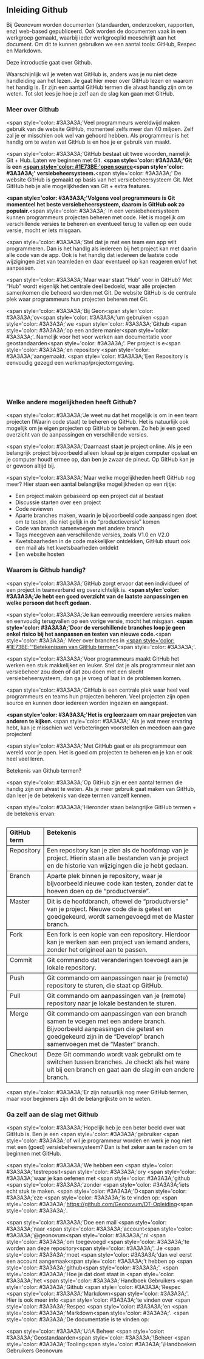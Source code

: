 ## Inleiding Github

Bij Geonovum worden documenten (standaarden, onderzoeken, rapporten, enz) web-based gepubliceerd. Ook worden de documenten vaak in een werkgroep gemaakt, waarbij ieder werkgroeplid meeschrijft aan het document. Om dit te kunnen gebruiken we een aantal tools: GitHub, Respec en Markdown.

Deze introductie gaat over Github.

Waarschijnlijk wil je weten wat GitHub is, anders was je nu niet deze handleiding aan het lezen. Je gaat hier meer over GitHub lezen en waarom het handig is. Er zijn een aantal GitHub termen die alvast handig zijn om te weten. Tot slot lees je hoe je zelf aan de slag kan gaan met GitHub. 

### Meer over Github

<span style='color: #3A3A3A;'Veel programmeurs wereldwijd maken gebruik van de website GitHub, momenteel zelfs meer dan 40 miljoen. Zelf zal je er misschien ook wel van gehoord hebben. Als programmeur is het handig om te weten wat GitHub is en hoe je er gebruik van maakt.</span>

<span style='color: #3A3A3A;'GitHub bestaat uit twee woorden, namelijk Git + Hub. Laten we beginnen met Git. </span><b><span style='color: #3A3A3A;'Git is een </span></b><a href='https://programmeerplaats.nl/wat-is-open-source/' target='_blank'><b><span style='color: #1E73BE;'<u>open source</u></span></b></a><b><span style='color: #3A3A3A;' versiebeheersysteem.</span></b><span style='color: #3A3A3A;' De website GitHub is gemaakt op basis van het versiebeheersysteem Git. Met GitHub heb je alle mogelijkheden van Git + extra features.</span>

<b><span style='color: #3A3A3A;'Volgens veel programmeurs is Git momenteel het beste versiebeheersysteem, daarom is GitHub ook zo populair.</span></b><span style='color: #3A3A3A;' In een versiebeheersysteem kunnen programmeurs projecten beheren met code. Het is mogelijk om verschillende versies te beheren en eventueel terug te vallen op een oude versie, mocht er iets misgaan.</span>

<span style='color: #3A3A3A;'Stel dat je met een team een app wilt programmeren. Dan is het handig als iedereen bij het project kan met daarin alle code van de app. Ook is het handig dat iedereen de laatste code wijzigingen ziet van teamleden en daar eventueel op kan reageren en/of het aanpassen.</span>

<span style='color: #3A3A3A;'Maar waar staat “Hub” voor in GitHub? Met “Hub” wordt eigenlijk het centrale deel bedoeld, waar alle projecten samenkomen die beheerd worden met Git. De website GitHub is de centrale plek waar programmeurs hun projecten beheren met Git.</span>

<span style='color: #3A3A3A;'Bij Geon</span><span style='color: #3A3A3A;'ov</span><span style='color: #3A3A3A;'um gebruiken</span> <span style='color: #3A3A3A;'we</span> <span style='color: #3A3A3A;'Github</span> <span style='color: #3A3A3A;'op een andere manier</span><span style='color: #3A3A3A;'. Namelijk voor het</span> voor werken aan documentatie voor geostandaarden<span style='color: #3A3A3A;'. Per project is e</span><span style='color: #3A3A3A;'en repository</span> <span style='color: #3A3A3A;'aangemaakt.</span> <span style='color: #3A3A3A;'Een</span> Repository is eenvoudig gezegd een werkmap/projectomgeving.

 


 

### Welke andere mogelijkheden heeft Github?

<span style='color: #3A3A3A;'Je weet nu dat het mogelijk is om in een team projecten (Waarin code staat) te beheren op GitHub. Het is natuurlijk ook mogelijk om je eigen projecten op GitHub te beheren. Zo heb je een goed overzicht van de aanpassingen en verschillende versies.</span>

<span style='color: #3A3A3A;'Daarnaast staat je project online. Als je een belangrijk project bijvoorbeeld alleen lokaal op je eigen computer opslaat en je computer houdt ermee op, dan ben je zwaar de pineut. Op GitHub kan je er gewoon altijd bij.</span>

<span style='color: #3A3A3A;'Maar welke mogelijkheden heeft GitHub nog meer? Hier staan een aantal belangrijke mogelijkheden op een rijtje:</span>

<ul><li>Een project maken gebaseerd op een project dat al bestaat</li>
<li>Discussie starten over een project</li>
<li>Code reviewen</li>
<li>Aparte branches maken, waarin je bijvoorbeeld code aanpassingen doet  om te testen, die niet gelijk in de “productieversie” komen</li>
<li>Code van branch samenvoegen met andere branch</li>
<li>Tags meegeven aan verschillende versies, zoals V1.0 en V2.0</li>
<li>Kwetsbaarheden in de code makkelijker ontdekken, GitHub stuurt ook een mail als het kwetsbaarheden ontdekt</li>
<li>Een website hosten</li>
</ul>

### Waarom is Github handig?

<span style='color: #3A3A3A;'GitHub zorgt ervoor dat een individueel of een project in teamverband erg overzichtelijk is. </span><b><span style='color: #3A3A3A;'Je hebt een goed overzicht van de laatste aanpassingen en welke persoon dat heeft gedaan.</span></b>

<span style='color: #3A3A3A;'Je kan eenvoudig meerdere versies maken en eenvoudig terugvallen op een vorige versie, mocht het misgaan. </span><b><span style='color: #3A3A3A;'Door de verschillende branches loop je geen enkel risico bij het aanpassen en testen van nieuwe code.</span></b><span style='color: #3A3A3A;' Meer over branches in </span><a href='https://programmeerplaats.nl/wat-is-github/' target='_blank'><span style='color: #1E73BE;'<u>“Betekenissen van GitHub termen”</u></span></a><span style='color: #3A3A3A;'.</span>

<span style='color: #3A3A3A;'Voor programmeurs maakt GitHub het werken een stuk makkelijker en leuker. Stel dat je als programmeur niet aan versiebeheer zou doen of dat zou doen met een slecht versiebeheersysteem, dan ga je vroeg of laat in de problemen komen.</span>

<span style='color: #3A3A3A;'GitHub is een centrale plek waar heel veel programmeurs en teams hun projecten beheren. Veel projecten zijn open source en kunnen door iedereen worden ingezien en aangepast.</span>

<b><span style='color: #3A3A3A;'Het is erg leerzaam om naar projecten van anderen te kijken.</span></b><span style='color: #3A3A3A;' Als je wat meer ervaring hebt, kan je misschien wel verbeteringen voorstellen en meedoen aan gave projecten!</span>

<span style='color: #3A3A3A;'Met GitHub gaat er als programmeur een wereld voor je open. Het is goed om projecten te beheren en je kan er ook heel veel leren.</span>

Betekenis van Github termen?

<span style='color: #3A3A3A;'Op GitHub zijn er een aantal termen die handig zijn om alvast te weten. Als je meer gebruik gaat maken van GitHub, dan leer je de betekenis van deze termen vanzelf kennen.</span>

<span style='color: #3A3A3A;'Hieronder staan belangrijke GitHub termen + de betekenis ervan:</span>

<table style='width: 100%;'><caption></caption>
<colgroup><col id='col1' style='width: 15.382941688424717%;'
<col id='col2' style='width: 84.61705831157529%;'
</colgroup>
<tbody valign='top'><tr><td align='left' style='border-top: 0.25pt solid #000000; border-left: 0.25pt solid #000000; border-bottom: 0.75pt solid #000000; border-right: 0.75pt solid #000000; background-color: #auto;'><b>GitHub term</b>

</td>
<td align='left' style='border-top: 0.25pt solid #000000; border-left: 0.25pt solid #000000; border-bottom: 0.75pt solid #000000; border-right: 0.75pt solid #000000; background-color: #auto;'><b>Betekenis</b>

</td>
</tr>
<tr><td align='left' style='border-top: 0.25pt solid #000000; border-left: 0.25pt solid #000000; border-bottom: 0.75pt solid #000000; border-right: 0.75pt solid #000000; background-color: #auto;'>Repository

</td>
<td align='left' style='border-top: 0.25pt solid #000000; border-left: 0.25pt solid #000000; border-bottom: 0.75pt solid #000000; border-right: 0.75pt solid #000000; background-color: #auto;'>Een repository kan je zien als de hoofdmap van je project. Hierin staan alle bestanden van je project en de historie van wijzigingen die je hebt gedaan.

</td>
</tr>
<tr><td align='left' style='border-top: 0.25pt solid #000000; border-left: 0.25pt solid #000000; border-bottom: 0.75pt solid #000000; border-right: 0.75pt solid #000000; background-color: #auto;'>Branch

</td>
<td align='left' style='border-top: 0.25pt solid #000000; border-left: 0.25pt solid #000000; border-bottom: 0.75pt solid #000000; border-right: 0.75pt solid #000000; background-color: #auto;'>Aparte plek binnen je repository, waar je bijvoorbeeld nieuwe code kan testen, zonder dat te hoeven doen op de “productversie”.

</td>
</tr>
<tr><td align='left' style='border-top: 0.25pt solid #000000; border-left: 0.25pt solid #000000; border-bottom: 0.75pt solid #000000; border-right: 0.75pt solid #000000; background-color: #auto;'>Master

</td>
<td align='left' style='border-top: 0.25pt solid #000000; border-left: 0.25pt solid #000000; border-bottom: 0.75pt solid #000000; border-right: 0.75pt solid #000000; background-color: #auto;'>Dit is de hoofdbranch, oftewel de “productversie” van je project. Nieuwe code die is getest en goedgekeurd, wordt samengevoegd met de Master branch.

</td>
</tr>
<tr><td align='left' style='border-top: 0.25pt solid #000000; border-left: 0.25pt solid #000000; border-bottom: 0.75pt solid #000000; border-right: 0.75pt solid #000000; background-color: #auto;'>Fork

</td>
<td align='left' style='border-top: 0.25pt solid #000000; border-left: 0.25pt solid #000000; border-bottom: 0.75pt solid #000000; border-right: 0.75pt solid #000000; background-color: #auto;'>Een fork is een kopie van een repository. Hierdoor kan je werken aan een project van iemand anders, zonder het origineel aan te passen.

</td>
</tr>
<tr><td align='left' style='border-top: 0.25pt solid #000000; border-left: 0.25pt solid #000000; border-bottom: 0.75pt solid #000000; border-right: 0.75pt solid #000000; background-color: #auto;'>Commit

</td>
<td align='left' style='border-top: 0.25pt solid #000000; border-left: 0.25pt solid #000000; border-bottom: 0.75pt solid #000000; border-right: 0.75pt solid #000000; background-color: #auto;'>Git commando dat veranderingen toevoegt aan je lokale repository.

</td>
</tr>
<tr><td align='left' style='border-top: 0.25pt solid #000000; border-left: 0.25pt solid #000000; border-bottom: 0.75pt solid #000000; border-right: 0.75pt solid #000000; background-color: #auto;'>Push

</td>
<td align='left' style='border-top: 0.25pt solid #000000; border-left: 0.25pt solid #000000; border-bottom: 0.75pt solid #000000; border-right: 0.75pt solid #000000; background-color: #auto;'>Git commando om aanpassingen naar je (remote) repository te sturen, die staat op GitHub.

</td>
</tr>
<tr><td align='left' style='border-top: 0.25pt solid #000000; border-left: 0.25pt solid #000000; border-bottom: 0.75pt solid #000000; border-right: 0.75pt solid #000000; background-color: #auto;'>Pull

</td>
<td align='left' style='border-top: 0.25pt solid #000000; border-left: 0.25pt solid #000000; border-bottom: 0.75pt solid #000000; border-right: 0.75pt solid #000000; background-color: #auto;'>Git commando om aanpassingen van je (remote) repository naar je lokale bestanden te sturen.

</td>
</tr>
<tr><td align='left' style='border-top: 0.25pt solid #000000; border-left: 0.25pt solid #000000; border-bottom: 0.75pt solid #000000; border-right: 0.75pt solid #000000; background-color: #auto;'>Merge

</td>
<td align='left' style='border-top: 0.25pt solid #000000; border-left: 0.25pt solid #000000; border-bottom: 0.75pt solid #000000; border-right: 0.75pt solid #000000; background-color: #auto;'>Git commando om aanpassingen van een branch samen te voegen met een andere branch. Bijvoorbeeld aanpassingen die getest en goedgekeurd zijn in de “Develop” branch samenvoegen met de “Master” branch.

</td>
</tr>
<tr><td align='left' style='border-top: 0.25pt solid #000000; border-left: 0.25pt solid #000000; border-bottom: 0.75pt solid #000000; border-right: 0.75pt solid #000000; background-color: #auto;'>Checkout

</td>
<td align='left' style='border-top: 0.25pt solid #000000; border-left: 0.25pt solid #000000; border-bottom: 0.75pt solid #000000; border-right: 0.75pt solid #000000; background-color: #auto;'>Deze Git commando wordt vaak gebruikt om te switchen tussen branches. Je checkt als het ware uit bij een branch en gaat aan de slag in een andere branch.

</td>
</tr>
</tbody>
</table>

<span style='color: #3A3A3A;'Er zijn natuurlijk nog meer GitHub termen, maar voor beginners zijn dit de belangrijkste om te weten.</span>

### Ga zelf aan de slag met Github

<span style='color: #3A3A3A;'Hopelijk heb je een beter beeld over wat GitHub is. Ben je een</span> <span style='color: #3A3A3A;'gebruiker</span> <span style='color: #3A3A3A;'of wil je programmeur worden en werk je nog niet met een (goed) versiebeheersysteem? Dan is het zeker aan te raden om te beginnen met GitHub.</span>

<span style='color: #3A3A3A;'We hebben een</span> <span style='color: #3A3A3A;'testreposit</span><span style='color: #3A3A3A;'ory</span> <span style='color: #3A3A3A;'waar je kan oefenen met</span> <span style='color: #3A3A3A;'github</span> <span style='color: #3A3A3A;'zonder</span> <span style='color: #3A3A3A;'iets echt stuk te maken.</span> <span style='color: #3A3A3A;'D</span><span style='color: #3A3A3A;'eze</span> <span style='color: #3A3A3A;'is te vinden op:</span> <span style='color: #3A3A3A;'https://github.com/Geonovum/DT-Opleiding</span><span style='color: #3A3A3A;'.</span>

<span style='color: #3A3A3A;'Doe een mail</span> <span style='color: #3A3A3A;'naar</span> <span style='color: #3A3A3A;'account</span><span style='color: #3A3A3A;'@geonovum</span><span style='color: #3A3A3A;'.nl</span> <span style='color: #3A3A3A;'om toegevoegd</span> <span style='color: #3A3A3A;'te worden aan deze repository</span><span style='color: #3A3A3A;'. Je</span> <span style='color: #3A3A3A;'moet</span> <span style='color: #3A3A3A;'dan wel eerst een account aangemaak</span><span style='color: #3A3A3A;'t hebben op</span> <span style='color: #3A3A3A;'github</span><span style='color: #3A3A3A;'.</span> <span style='color: #3A3A3A;'Hoe je dat doet staat in</span> <span style='color: #3A3A3A;'het</span> <span style='color: #3A3A3A;'Handboek Gebruikers</span> <span style='color: #3A3A3A;'Github</span> <span style='color: #3A3A3A;'Respec</span> <span style='color: #3A3A3A;'Markdown</span><span style='color: #3A3A3A;'. Hier is ook meer info</span> <span style='color: #3A3A3A;'te vinden over</span> <span style='color: #3A3A3A;'Respec</span> <span style='color: #3A3A3A;'en</span> <span style='color: #3A3A3A;'Markdown</span><span style='color: #3A3A3A;'.</span> <span style='color: #3A3A3A;'De documentatie is te vinden op:</span> 

<span style='color: #3A3A3A;'U:\\A Beheer</span> <span style='color: #3A3A3A;'Geostandaarden</span><span style='color: #3A3A3A;'\\Beheer</span> <span style='color: #3A3A3A;'Tooling</span><span style='color: #3A3A3A;'\\Handboeken Gebruikers Geonovum</span>

